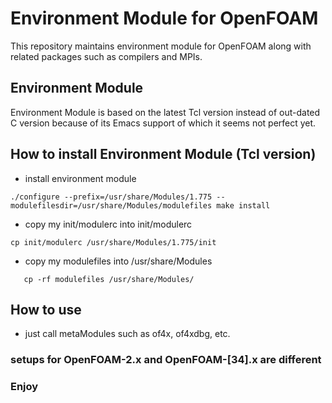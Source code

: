 # Environment Module for OpenFOAM
This repository maintains environment module for OpenFOAM along with related packages such as compilers and MPIs.

## Environment Module

Environment Module is based on the latest Tcl version instead of out-dated C version because of its Emacs support of which it seems not perfect yet.

## How to install Environment Module (Tcl version)

* install environment module

`
  ./configure --prefix=/usr/share/Modules/1.775 --modulefilesdir=/usr/share/Modules/modulefiles
  make install
`

* copy my init/modulerc into init/modulerc

`
    cp init/modulerc /usr/share/Modules/1.775/init
`

* copy my modulefiles into /usr/share/Modules

`    cp -rf modulefiles /usr/share/Modules/
`
## How to use

* just call metaModules such as of4x, of4xdbg, etc.

### setups for OpenFOAM-2.x and OpenFOAM-[34].x are different

### Enjoy
